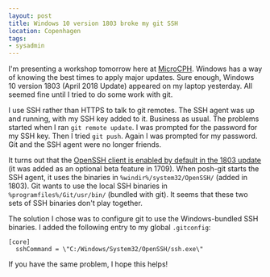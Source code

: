 ```yaml
---
layout: post
title: Windows 10 version 1803 broke my git SSH
location: Copenhagen
tags:
- sysadmin
---
```

I'm presenting a workshop tomorrow here at [MicroCPH](https://microcph.dk/). Windows has a way of knowing the best times to apply major updates. Sure enough, Windows 10 version 1803 (April 2018 Update) appeared on my laptop yesterday. All seemed fine until I tried to do some work with git.

I use SSH rather than HTTPS to talk to git remotes. The SSH agent was up and running, with my SSH key added to it. Business as usual. The problems started when I ran `git remote update`. I was prompted for the password for my SSH key. Then I tried `git push`. Again I was prompted for my password. Git and the SSH agent were no longer friends.

<!--excerpt-->

It turns out that the [OpenSSH client is enabled by default in the 1803 update](https://blogs.msdn.microsoft.com/commandline/2018/03/07/windows10v1803/) (it was added as an optional beta feature in 1709). When posh-git starts the SSH agent, it uses the binaries in `%windir%/system32/OpenSSH/` (added in 1803). Git wants to use the local SSH binaries in `%programfiles%/Git/usr/bin/` (bundled with git). It seems that these two sets of SSH binaries don't play together.

The solution I chose was to configure git to use the Windows-bundled SSH binaries. I added the following entry to my global `.gitconfig`:

```
[core]
  sshCommand = \"C:/Windows/System32/OpenSSH/ssh.exe\"
```

If you have the same problem, I hope this helps!
